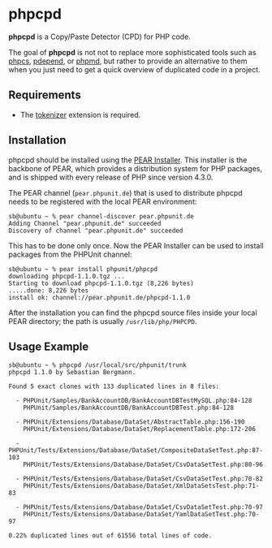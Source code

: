 phpcpd
======

**phpcpd** is a Copy/Paste Detector (CPD) for PHP code.

The goal of **phpcpd** is not not to replace more sophisticated tools such as [phpcs](http://pear.php.net/PHP_CodeSniffer), [pdepend](http://pdepend.org/), or [phpmd](http://phpmd.org/), but rather to provide an alternative to them when you just need to get a quick overview of duplicated code in a project.

Requirements
------------

* The [tokenizer](http://www.php.net/tokenizer) extension is required.

Installation
------------

phpcpd should be installed using the [PEAR Installer](http://pear.php.net/). This installer is the backbone of PEAR, which provides a distribution system for PHP packages, and is shipped with every release of PHP since version 4.3.0.

The PEAR channel (`pear.phpunit.de`) that is used to distribute phpcpd needs to be registered with the local PEAR environment:

    sb@ubuntu ~ % pear channel-discover pear.phpunit.de
    Adding Channel "pear.phpunit.de" succeeded
    Discovery of channel "pear.phpunit.de" succeeded

This has to be done only once. Now the PEAR Installer can be used to install packages from the PHPUnit channel:

    sb@ubuntu ~ % pear install phpunit/phpcpd
    downloading phpcpd-1.1.0.tgz ...
    Starting to download phpcpd-1.1.0.tgz (8,226 bytes)
    .....done: 8,226 bytes
    install ok: channel://pear.phpunit.de/phpcpd-1.1.0

After the installation you can find the phpcpd source files inside your local PEAR directory; the path is usually `/usr/lib/php/PHPCPD`.

Usage Example
-------------

    sb@ubuntu ~ % phpcpd /usr/local/src/phpunit/trunk 
    phpcpd 1.1.0 by Sebastian Bergmann.

    Found 5 exact clones with 133 duplicated lines in 8 files:

      - PHPUnit/Samples/BankAccountDB/BankAccountDBTestMySQL.php:84-128
        PHPUnit/Samples/BankAccountDB/BankAccountDBTest.php:84-128

      - PHPUnit/Extensions/Database/DataSet/AbstractTable.php:156-190
        PHPUnit/Extensions/Database/DataSet/ReplacementTable.php:172-206

      - PHPUnit/Tests/Extensions/Database/DataSet/CompositeDataSetTest.php:87-103
        PHPUnit/Tests/Extensions/Database/DataSet/CsvDataSetTest.php:80-96

      - PHPUnit/Tests/Extensions/Database/DataSet/CsvDataSetTest.php:70-82
        PHPUnit/Tests/Extensions/Database/DataSet/XmlDataSetsTest.php:71-83

      - PHPUnit/Tests/Extensions/Database/DataSet/CsvDataSetTest.php:70-97
        PHPUnit/Tests/Extensions/Database/DataSet/YamlDataSetTest.php:70-97

    0.22% duplicated lines out of 61556 total lines of code.

